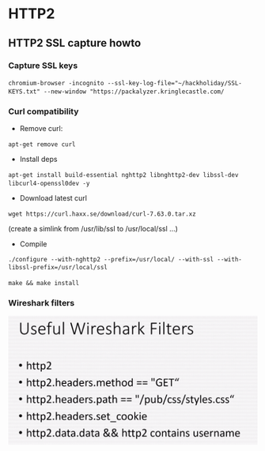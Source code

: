 # HTTP2

## HTTP2 SSL capture howto

### Capture SSL keys

`chromium-browser -incognito --ssl-key-log-file="~/hackholiday/SSL-KEYS.txt" --new-window "https://packalyzer.kringlecastle.com/`

### Curl compatibility

* Remove curl:

`apt-get remove curl`

* Install deps

`apt-get install build-essential nghttp2 libnghttp2-dev libssl-dev libcurl4-openssl0dev -y`

* Download latest curl

`wget https://curl.haxx.se/download/curl-7.63.0.tar.xz`

\(create a simlink from /usr/lib/ssl to /usr/local/ssl ...\)

* Compile

```text
./configure --with-nghttp2 --prefix=/usr/local/ --with-ssl --with-libssl-prefix=/usr/local/ssl

make && make install
```

### Wireshark filters

![](../../.gitbook/assets/ad82283af5ad4a368d47ad9e6b7927dd.png)

